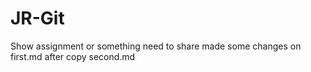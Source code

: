 # JR-Git
Show assignment or something need to share
made some changes on first.md after copy second.md